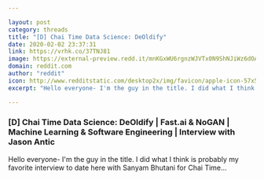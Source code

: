 ```yaml
---

layout: post
category: threads
title: "[D] Chai Time Data Science: DeOldify"
date: 2020-02-02 23:37:31
link: https://vrhk.co/37TNJ81
image: https://external-preview.redd.it/mnKGxWU6rgnzWJVTx0N9ShNJiWz6dOAZv3DAgLtyhOk.jpg?width=480&height=251.308900524&auto=webp&s=cfd113ea6d96199ac503e3642360af3055ac41b9
domain: reddit.com
author: "reddit"
icon: http://www.redditstatic.com/desktop2x/img/favicon/apple-icon-57x57.png
excerpt: "Hello everyone- I'm the guy in the title. I did what I think is probably my favorite interview to date here with Sanyam Bhutani for Chai Time..."

---
```


### [D] Chai Time Data Science: DeOldify | Fast.ai &amp; NoGAN | Machine Learning &amp; Software Engineering | Interview with Jason Antic

Hello everyone- I'm the guy in the title. I did what I think is probably my favorite interview to date here with Sanyam Bhutani for Chai Time...